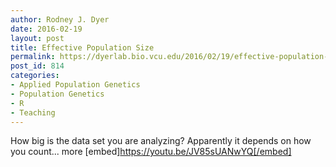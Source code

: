 ```yaml
---
author: Rodney J. Dyer
date: 2016-02-19
layout: post
title: Effective Population Size
permalink: https://dyerlab.bio.vcu.edu/2016/02/19/effective-population-size/index.html
post_id: 814
categories: 
- Applied Population Genetics
- Population Genetics
- R
- Teaching
---
```

How big is the data set you are analyzing?  Apparently it depends on how you count...
more
[embed]https://youtu.be/JV85sUANwYQ[/embed]
